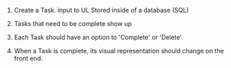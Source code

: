 1. Create a Task. input to UL
Stored inside of a database (SQL)

2. Tasks that need to be complete show up

3. Each Task should have an option to 'Complete' or 'Delete'. 

4. When a Task is complete, its visual representation should change on the front end. 